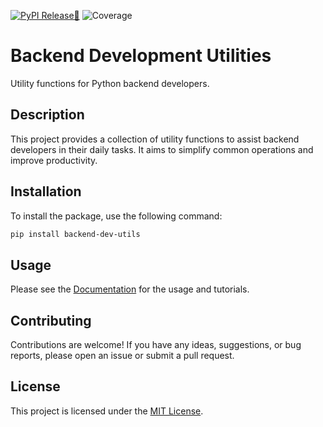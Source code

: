 [![PyPI Release🐍](https://github.com/melikbugra/backend-dev-utils/actions/workflows/python-publish.yml/badge.svg?branch=main)](https://github.com/melikbugra/backend-dev-utils/actions/workflows/python-publish.yml)
![Coverage](https://backend-dev-utils.melikbugraozcelik.com/coverage.svg)

# Backend Development Utilities

Utility functions for Python backend developers.

## Description

This project provides a collection of utility functions to assist backend developers in their daily tasks. It aims to simplify common operations and improve productivity.


## Installation

To install the package, use the following command:

```bash
pip install backend-dev-utils
```

## Usage

Please see the [Documentation](https://backend-dev-utils.melikbugraozcelik.com/) for the usage and tutorials.

## Contributing

Contributions are welcome! If you have any ideas, suggestions, or bug reports, please open an issue or submit a pull request.

## License

This project is licensed under the [MIT License](LICENSE).
